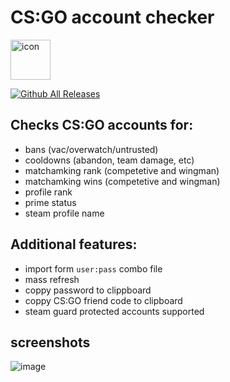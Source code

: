 # CS:GO account checker
<img width="64" alt="icon" src="https://github.com/dumbasPL/csgo-checker/raw/master/build/icon.ico" /> 

[![Github All Releases](https://img.shields.io/github/downloads/dumbasPL/csgo-checker/total.svg?style=for-the-badge)](https://github.com/dumbasPL/csgo-checker/releases/latest)

## Checks CS:GO accounts for:
 - bans (vac/overwatch/untrusted)
 - cooldowns (abandon, team damage, etc)
 - matchamking rank (competetive and wingman)
 - matchamking wins (competetive and wingman)
 - profile rank
 - prime status
 - steam profile name

## Additional features:
 - import form `user:pass` combo file
 - mass refresh
 - coppy password to clippboard
 - coppy CS:GO friend code to clipboard
 - steam guard protected accounts supported

## screenshots
![image](https://user-images.githubusercontent.com/29180158/113456508-afcf0d80-940d-11eb-910c-c92efea5f8d3.png)
